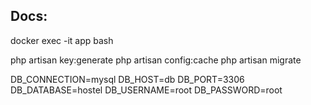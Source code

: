 ## Docs:
docker exec -it app bash

php artisan key:generate
php artisan config:cache
php artisan migrate

DB_CONNECTION=mysql
DB_HOST=db
DB_PORT=3306
DB_DATABASE=hostel
DB_USERNAME=root
DB_PASSWORD=root